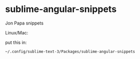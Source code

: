 # sublime-angular-snippets
Jon Papa snippets

Linux/Mac:

put this in:
```
~/.config/sublime-text-3/Packages/sublime-angular-snippets
```
